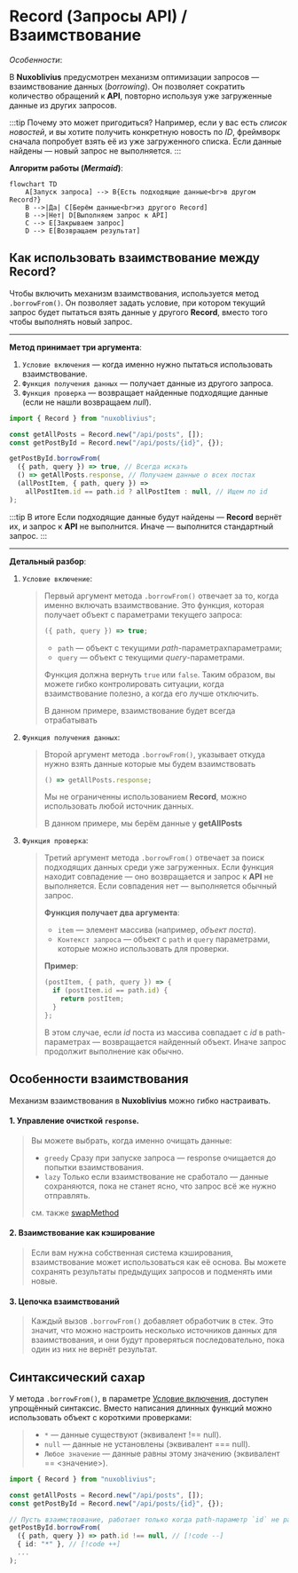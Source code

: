 # Record (Запросы API) / Взаимствование

_Особенности_: <Badge type="tip" text="Не поддерживает SSR" />

В **Nuxoblivius** предусмотрен механизм оптимизации запросов — взаимствование данных (_borrowing_).
Он позволяет сократить количество обращений к **API**, повторно используя уже загруженные данные из других запросов.

:::tip Почему это может пригодиться?
Например, если у вас есть _список новостей_, и вы хотите получить конкретную новость по _ID_, фреймворк сначала попробует взять её из уже загруженного списка. Если данные найдены — новый запрос не выполняется.
:::

**Алгоритм работы (_Mermaid_)**:

```mermaid
flowchart TD
    A[Запуск запроса] --> B{Есть подходящие данные<br>в другом Record?}
    B -->|Да| C[Берём данные<br>из другого Record]
    B -->|Нет| D[Выполняем запрос к API]
    C --> E[Закрываем запрос]
    D --> E[Возвращаем результат]
```

## Как использовать взаимствование между Record?

Чтобы включить механизм взаимствования, используется метод `.borrowFrom()`.
Он позволяет задать условие, при котором текущий запрос будет пытаться взять данные у другого **Record**, вместо того чтобы выполнять новый запрос.

---

**Метод принимает три аргумента**:

1. `Условие включения` — когда именно нужно пытаться использовать взаимствование.
2. `Функция получения данных` — получает данные из другого запроса.
3. `Функция проверка` — возвращает найденные подходящие данные (если не нашли возвращаем _null_).

```ts {6-11}
import { Record } from "nuxoblivius";

const getAllPosts = Record.new("/api/posts", []);
const getPostById = Record.new("/api/posts/{id}", {});

getPostById.borrowFrom(
  ({ path, query }) => true, // Всегда искать
  () => getAllPosts.response, // Получаем данные о всех постах
  (allPostItem, { path, query }) =>
    allPostItem.id == path.id ? allPostItem : null, // Ищем по id
);
```

:::tip В итоге
Если подходящие данные будут найдены — **Record** вернёт их, и запрос к **API** не выполнится. Иначе — выполнится стандартный запрос.
:::

---

**Детальный разбор**:

1. `Условие включение`:

   > Первый аргумент метода `.borrowFrom()` отвечает за то, когда именно включать взаимствование.
   > Это функция, которая получает объект с параметрами текущего запроса:
   >
   > ```ts
   > ({ path, query }) => true;
   > ```
   >
   > - `path` — объект с текущими _path_-параметрахпараметрами;
   > - `query` — объект с текущими _query_-параметрами.
   >
   > Функция должна вернуть `true` или `false`.
   > Таким образом, вы можете гибко контролировать ситуации, когда взаимствование полезно, а когда его лучше отключить.
   >
   > В данном примере, взаимствование будет всегда отрабатывать

2. `Функция получения данных`:

   > Второй аргумент метода `.borrowFrom()`, указывает откуда нужно взять данные которые мы будем взаимствовать
   >
   > ```ts
   > () => getAllPosts.response;
   > ```
   >
   > Мы не ограниченны использованием **Record**, можно использовать любой источник данных.
   >
   > В данном примере, мы берём данные у **getAllPosts**

3. `Функция проверка`:

   > Третий аргумент метода `.borrowFrom()` отвечает за поиск подходящих данных среди уже загруженных.
   > Если функция находит совпадение — оно возвращается и запрос к **API** не выполняется.
   > Если совпадения нет — выполняется обычный запрос.
   >
   > **Функция получает два аргумента**:
   >
   > - `item` — элемент массива (например, _объект поста_).
   > - `Контекст запроса` — объект с `path` и `query` параметрами, которые можно использовать для проверки.
   >
   > **Пример**:
   >
   > ```ts
   > (postItem, { path, query }) => {
   >   if (postItem.id == path.id) {
   >     return postItem;
   >   }
   > };
   > ```
   >
   > В этом случае, если _id_ поста из массива совпадает с _id_ в path-параметрах — возвращается найденный объект. Иначе запрос продолжит выполнение как обычно.

## Особенности взаимствования

Механизм взаимствования в **Nuxoblivius** можно гибко настраивать.

#### 1. Управление очисткой `response`.

> Вы можете выбрать, когда именно очищать данные:
>
> - `greedy` Сразу при запуске запроса — response очищается до попытки взаимствования.
> - `lazy` Только если взаимствование не сработало — данные сохраняются, пока не станет ясно, что запрос всё же нужно отправлять.
>
> см. также [swapMethod](/release/record/advanced.html#регулирование-отчистки-данных-во-время-запроса)

#### 2. Взаимствование как кэширование

> Если вам нужна собственная система кэширования, взаимствование может использоваться как её основа. Вы можете сохранять результаты предыдущих запросов и подменять ими новые.

#### 3. Цепочка взаимствований

> Каждый вызов `.borrowFrom()` добавляет обработчик в стек. Это значит, что можно настроить несколько источников данных для взаимствования, и они будут проверяться последовательно, пока один из них не вернёт результат.

## Синтаксический сахар

У метода `.borrowFrom()`, в параметре [Условие включения](#как-использовать-взаимствование-между-record), доступен упрощённый синтаксис.
Вместо написания длинных функций можно использовать объект с короткими проверками:

> - `*` — данные существуют (эквивалент !== null).
> - `null` — данные не установлены (эквивалент === null).
> - `Любое значение` — данные равны этому значению (эквивалент == <значение>).

```ts {7}
import { Record } from "nuxoblivius";

const getAllPosts = Record.new("/api/posts", []);
const getPostById = Record.new("/api/posts/{id}", {});

// Пусть взаимствование, работает только когда path-параметр `id` не равен null
getPostById.borrowFrom(
  ({ path, query }) => path.id !== null, // [!code --]
  { id: "*" }, // [!code ++]
  ...
);
```

